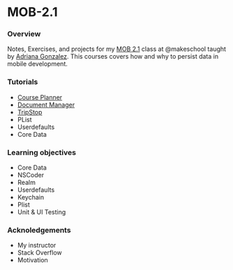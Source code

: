 # MOB-2.1

### Overview
Notes, Exercises, and projects for my <a href="https://github.com/Make-School-Courses/MOB-2.1-Local-Persistence-in-iOS">MOB 2.1</a> class at @makeschool taught by <a href="https://github.com/amelinagzz">Adriana Gonzalez</a>. This courses covers how and why to persist data in mobile development.


### Tutorials

* <a href="https://github.com/MediBoss/MOB-2.1/tree/master/CoursePlanner">Course Planner</a>
* <a href="https://github.com/MediBoss/MOB-2.1/tree/master/DocumentManager">Document Manager</a>
* <a href="https://github.com/MediBoss/MOB-2.1/tree/master/TripStop">TripStop</a>
* PList
* Userdefaults
* Core Data


### Learning objectives

* Core Data
* NSCoder
* Realm
* Userdefaults
* Keychain
* Plist
* Unit & UI Testing

### Acknoledgements

* My instructor
* Stack Overflow
* Motivation
